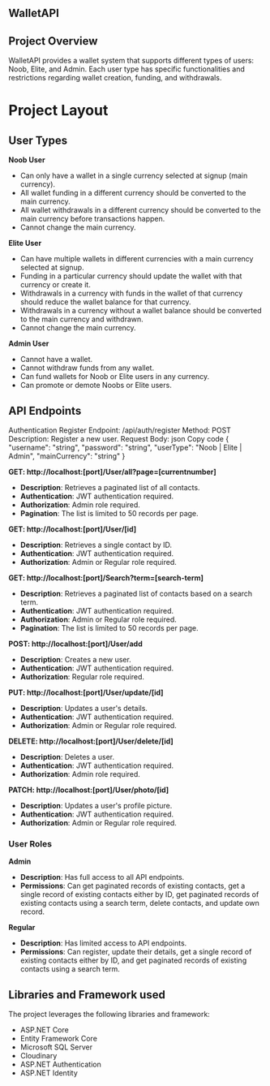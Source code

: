 ## WalletAPI

## Project Overview
WalletAPI provides a wallet system that supports different types of users: Noob, Elite, and Admin. Each user type has specific functionalities and restrictions regarding wallet creation, funding, and withdrawals.

# Project Layout

## User Types
**Noob User**
- Can only have a wallet in a single currency selected at signup (main currency).
- All wallet funding in a different currency should be converted to the main currency.
- All wallet withdrawals in a different currency should be converted to the main currency before transactions happen.
- Cannot change the main currency.
  
**Elite User**
- Can have multiple wallets in different currencies with a main currency selected at signup.
- Funding in a particular currency should update the wallet with that currency or create it.
- Withdrawals in a currency with funds in the wallet of that currency should reduce the wallet balance for that currency.
- Withdrawals in a currency without a wallet balance should be converted to the main currency and withdrawn.
- Cannot change the main currency.
  
**Admin User**
- Cannot have a wallet.
- Cannot withdraw funds from any wallet.
- Can fund wallets for Noob or Elite users in any currency.
- Can promote or demote Noobs or Elite users.

## API Endpoints
Authentication
Register
Endpoint: /api/auth/register
Method: POST
Description: Register a new user.
Request Body:
json
Copy code
{
  "username": "string",
  "password": "string",
  "userType": "Noob | Elite | Admin",
  "mainCurrency": "string"
}

**GET: http://localhost:[port]/User/all?page=[currentnumber]**

-   **Description**: Retrieves a paginated list of all contacts.
-   **Authentication**: JWT authentication required.
-   **Authorization**: Admin role required.
-   **Pagination**: The list is limited to 50 records per page.

**GET: http://localhost:[port]/User/[id]**

-   **Description**: Retrieves a single contact by ID.
-   **Authentication**: JWT authentication required.
-   **Authorization**: Admin or Regular role required.

**GET: http://localhost:[port]/Search?term=[search-term]**

-   **Description**: Retrieves a paginated list of contacts based on a search term.
-   **Authentication**: JWT authentication required.
-   **Authorization**: Admin or Regular role required.
-   **Pagination**: The list is limited to 50 records per page.

**POST: http://localhost:[port]/User/add**

-   **Description**: Creates a new user.
-   **Authentication**: JWT authentication required.
-   **Authorization**: Regular role required.

**PUT: http://localhost:[port]/User/update/[id]**

-   **Description**: Updates a user's details.
-   **Authentication**: JWT authentication required.
-   **Authorization**: Admin or Regular role required.

**DELETE: http://localhost:[port]/User/delete/[id]**

-   **Description**: Deletes a user.
-   **Authentication**: JWT authentication required.
-   **Authorization**: Admin role required.

**PATCH: http://localhost:[port]/User/photo/[id]**

-   **Description**: Updates a user's profile picture.
-   **Authentication**: JWT authentication required.
-   **Authorization**: Admin or Regular role required.

### User Roles

**Admin**

-   **Description**: Has full access to all API endpoints.
-   **Permissions**: Can get paginated records of existing contacts, get a single record of existing contacts either by ID, get paginated records of existing contacts using a search term, delete contacts, and update own record.

**Regular**

-   **Description**: Has limited access to API endpoints.
-   **Permissions**: Can register, update their details, get a single record of existing contacts either by ID, and get paginated records of existing contacts using a search term.

## Libraries and Framework used
The project leverages the following libraries and framework:
- ASP.NET Core
- Entity Framework Core
- Microsoft SQL Server
- Cloudinary
- ASP.NET Authentication
- ASP.NET Identity

 
 
